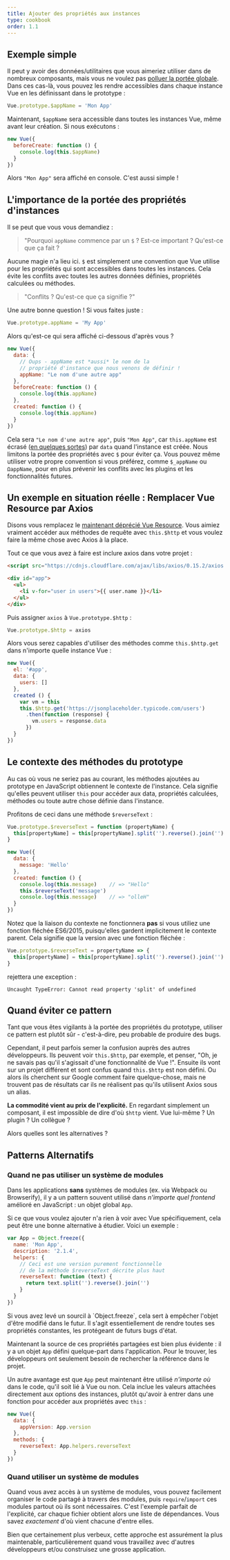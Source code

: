 ```yaml
---
title: Ajouter des propriétés aux instances
type: cookbook
order: 1.1
---
```


## Exemple simple

Il peut y avoir des données/utilitaires que vous aimeriez utiliser dans de nombreux composants, mais vous ne voulez pas [polluer la portée globale](https://github.com/getify/You-Dont-Know-JS/blob/master/scope%20%26%20closures/ch3.md). Dans ces cas-là, vous pouvez les rendre accessibles dans chaque instance Vue en les définissant dans le prototype :

``` js
Vue.prototype.$appName = 'Mon App'
```

Maintenant, `$appName` sera accessible dans toutes les instances Vue, même avant leur création. Si nous exécutons :

``` js
new Vue({
  beforeCreate: function () {
    console.log(this.$appName)
  }
})
```

Alors `"Mon App"` sera affiché en console. C'est aussi simple !

## L'importance de la portée des propriétés d'instances

Il se peut que vous vous demandiez :

> "Pourquoi `appName` commence par un `$` ? Est-ce important ? Qu'est-ce que ça fait ?

Aucune magie n'a lieu ici. `$` est simplement une convention que Vue utilise pour les propriétés qui sont accessibles dans toutes les instances. Cela évite les conflits avec toutes les autres données définies, propriétés calculées ou méthodes.

> "Conflits ? Qu'est-ce que ça signifie ?"

Une autre bonne question ! Si vous faites juste :

``` js
Vue.prototype.appName = 'My App'
```

Alors qu'est-ce qui sera affiché ci-dessous d'après vous ?

``` js
new Vue({
  data: {
    // Oups - appName est *aussi* le nom de la
    // propriété d'instance que nous venons de définir !
    appName: "Le nom d'une autre app"
  },
  beforeCreate: function () {
    console.log(this.appName)
  },
  created: function () {
    console.log(this.appName)
  }
})
```

Cela sera `"Le nom d'une autre app"`, puis `"Mon App"`, car `this.appName` est écrasé ([en quelques sortes](https://github.com/getify/You-Dont-Know-JS/blob/master/this%20%26%20object%20prototypes/ch5.md)) par `data` quand l'instance est créée. Nous limitons la portée des propriétés avec `$` pour éviter ça. Vous pouvez même utiliser votre propre convention si vous préférez, comme `$_appName` ou `ΩappName`, pour en plus prévenir les conflits avec les plugins et les fonctionnalités futures.

## Un exemple en situation réelle : Remplacer Vue Resource par Axios

Disons vous remplacez le [maintenant déprécié Vue Resource](https://medium.com/the-vue-point/retiring-vue-resource-871a82880af4). Vous aimiez vraiment accéder aux méthodes de requête avec `this.$http` et vous voulez faire la même chose avec Axios à la place.

Tout ce que vous avez à faire est inclure axios dans votre projet :

``` html
<script src="https://cdnjs.cloudflare.com/ajax/libs/axios/0.15.2/axios.js"></script>

<div id="app">
  <ul>
    <li v-for="user in users">{{ user.name }}</li>
  </ul>
</div>
```

Puis assigner `axios` à `Vue.prototype.$http` :

``` js
Vue.prototype.$http = axios
```

Alors vous serez capables d'utiliser des méthodes comme `this.$http.get` dans n'importe quelle instance Vue :

``` js
new Vue({
  el: '#app',
  data: {
    users: []
  },
  created () {
    var vm = this
    this.$http.get('https://jsonplaceholder.typicode.com/users')
      .then(function (response) {
        vm.users = response.data
      })
  }
})
```

## Le contexte des méthodes du prototype

Au cas où vous ne seriez pas au courant, les méthodes ajoutées au prototype en JavaScript obtiennent le contexte de l'instance. Cela signifie qu'elles peuvent utiliser `this` pour accéder aux data, propriétés calculées, méthodes ou toute autre chose définie dans l'instance.

Profitons de ceci dans une méthode `$reverseText` :

``` js
Vue.prototype.$reverseText = function (propertyName) {
  this[propertyName] = this[propertyName].split('').reverse().join('')
}

new Vue({
  data: {
    message: 'Hello'
  },
  created: function () {
    console.log(this.message)    // => "Hello"
    this.$reverseText('message')
    console.log(this.message)    // => "olleH"
  }
})
```

Notez que la liaison du contexte ne fonctionnera __pas__ si vous utiliez une fonction fléchée ES6/2015, puisqu'elles gardent implicitement le contexte parent. Cela signifie que la version avec une fonction fléchée :

``` js
Vue.prototype.$reverseText = propertyName => {
  this[propertyName] = this[propertyName].split('').reverse().join('')
}
```

rejettera une exception :

``` log
Uncaught TypeError: Cannot read property 'split' of undefined
```

## Quand éviter ce pattern

Tant que vous êtes vigilants à la portée des propriétés du prototype, utiliser ce pattern est plutôt sûr - c'est-à-dire, peu probable de produire des bugs.

Cependant, il peut parfois semer la confusion auprès des autres développeurs. Ils peuvent voir `this.$http`, par exemple, et penser, "Oh, je ne savais pas qu'il s'agissait d'une fonctionnalité de Vue !". Ensuite ils vont sur un projet différent et sont confus quand `this.$http` est non défini. Ou alors ils cherchent sur Google comment faire quelque-chose, mais ne trouvent pas de résultats car ils ne réalisent pas qu'ils utilisent Axios sous un alias.

__La commodité vient au prix de l'explicité.__ En regardant simplement un composant, il est impossible de dire d'où `$http` vient. Vue lui-même ? Un plugin ? Un collègue ?

Alors quelles sont les alternatives ?

## Patterns Alternatifs

### Quand ne pas utiliser un système de modules

Dans les applications __sans__ systèmes de modules (ex. via Webpack ou Browserify), il y a un pattern souvent utilisé dans _n'importe quel_ *frontend* amélioré en JavaScript : un objet global `App`.

Si ce que vous voulez ajouter n'a rien à voir avec Vue spécifiquement, cela peut être une bonne alternative à étudier. Voici un exemple :

``` js
var App = Object.freeze({
  name: 'Mon App',
  description: '2.1.4',
  helpers: {
    // Ceci est une version purement fonctionnelle
    // de la méthode $reverseText décrite plus haut
    reverseText: function (text) {
      return text.split('').reverse().join('')
    }
  }
})
```

<p class="tip">Si vous avez levé un sourcil à `Object.freeze`, cela sert à empêcher l'objet d'être modifié dans le futur. Il s'agit essentiellement de rendre toutes ses propriétés constantes, les protégeant de futurs bugs d'état.</p>

Maintenant la source de ces propriétés partagées est bien plus évidente : il y a un objet `App` défini quelque-part dans l'application. Pour le trouver, les développeurs ont seulement besoin de rechercher la référence dans le projet.

Un autre avantage est que `App` peut maintenant être utilisé _n'importe où_ dans le code, qu'il soit lié à Vue ou non. Cela inclue les valeurs attachées directement aux options des instances, plutôt qu'avoir à entrer dans une fonction pour accéder aux propriétés avec `this` :

``` js
new Vue({
  data: {
    appVersion: App.version
  },
  methods: {
    reverseText: App.helpers.reverseText
  }
})
```

### Quand utiliser un système de modules

Quand vous avez accès à un système de modules, vous pouvez facilement organiser le code partagé à travers des modules, puis `require`/`import` ces modules partout où ils sont nécessaires. C'est l'exemple parfait de l'explicité, car chaque fichier obtient alors une liste de dépendances. Vous savez _exactement_ d'où vient chacune d'entre elles.

Bien que certainement plus verbeux, cette approche est assurément la plus maintenable, particulièrement quand vous travaillez avec d'autres développeurs et/ou construisez une grosse application.
